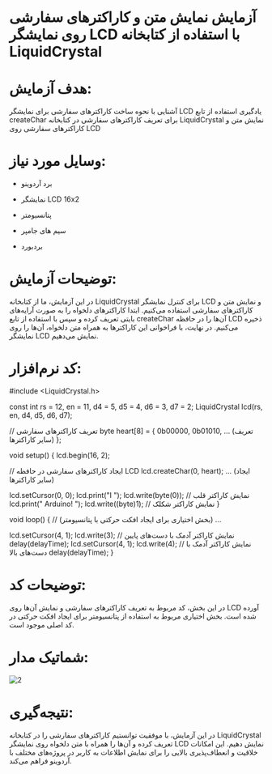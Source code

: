 # آزمایش نمایش متن و کاراکترهای سفارشی روی نمایشگر LCD با استفاده از کتابخانه LiquidCrystal

# هدف آزمایش:

آشنایی با نحوه ساخت کاراکترهای سفارشی برای نمایشگر LCD
یادگیری استفاده از تابع createChar برای تعریف کاراکترهای سفارشی در کتابخانه LiquidCrystal
نمایش متن و کاراکترهای سفارشی روی LCD

# وسایل مورد نیاز:

* برد آردوینو

* نمایشگر LCD 16x2

* پتانسیومتر

* سیم‌ های جامپر

* بردبورد

# توضیحات آزمایش:

در این آزمایش، ما از کتابخانه LiquidCrystal برای کنترل نمایشگر LCD و نمایش متن و کاراکترهای سفارشی استفاده می‌کنیم. ابتدا کاراکترهای دلخواه را به صورت آرایه‌های بایتی تعریف کرده و سپس با استفاده از تابع createChar آن‌ها را در حافظه LCD ذخیره می‌کنیم. در نهایت، با فراخوانی این کاراکترها به همراه متن دلخواه، آن‌ها را روی نمایشگر LCD نمایش می‌دهیم.

#  کد نرم‌افزار:

#include <LiquidCrystal.h>

const int rs = 12, en = 11, d4 = 5, d5 = 4, d6 = 3, d7 = 2;
LiquidCrystal lcd(rs, en, d4, d5, d6, d7);

// تعریف کاراکترهای سفارشی
byte heart[8] = {
  0b00000,
  0b01010,
  ... (تعریف سایر کاراکترها)
};

void setup() {
  lcd.begin(16, 2);

  // ایجاد کاراکترهای سفارشی در حافظه LCD
  lcd.createChar(0, heart);
  ... (ایجاد سایر کاراکترها)

  lcd.setCursor(0, 0);
  lcd.print("I ");
  lcd.write(byte(0)); // نمایش کاراکتر قلب
  lcd.print(" Arduino! ");
  lcd.write((byte)1); // نمایش کاراکتر شکلک
}

void loop() {
  // (بخش اختیاری برای ایجاد افکت حرکتی با پتانسیومتر)
  ...
  
  lcd.setCursor(4, 1);
  lcd.write(3); // نمایش کاراکتر آدمک با دست‌های پایین
  delay(delayTime);
  lcd.setCursor(4, 1);
  lcd.write(4); // نمایش کاراکتر آدمک با دست‌های بالا
  delay(delayTime);
}

# توضیحات کد:
در این بخش، کد مربوط به تعریف کاراکترهای سفارشی و نمایش آن‌ها روی LCD آورده شده است.
بخش اختیاری مربوط به استفاده از پتانسیومتر برای ایجاد افکت حرکتی در کد اصلی موجود است.

#  شماتیک مدار:
 ![2](https://github.com/user-attachments/assets/6b37ff98-c943-4205-9715-8390f0dd1264)

#  نتیجه‌گیری:

در این آزمایش، با موفقیت توانستیم کاراکترهای سفارشی را در کتابخانه LiquidCrystal تعریف کرده و آن‌ها را همراه با متن دلخواه روی نمایشگر LCD نمایش دهیم. این امکانات خلاقیت و انعطاف‌پذیری بالایی را برای نمایش اطلاعات به کاربر در پروژه‌های مختلف با آردوینو فراهم می‌کند.

